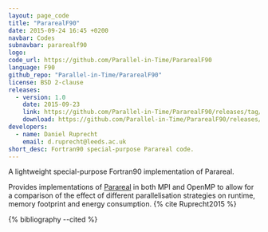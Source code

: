```yaml
---
layout: page_code
title: "PararealF90"
date: 2015-09-24 16:45 +0200
navbar: Codes
subnavbar: pararealf90
logo: 
code_url: https://github.com/Parallel-in-Time/PararealF90
language: F90
github_repo: "Parallel-in-Time/PararealF90"
license: BSD 2-clause
releases:
  - version: 1.0
    date: 2015-09-23
    link: https://github.com/Parallel-in-Time/PararealF90/releases/tag/v1.0
    download: https://github.com/Parallel-in-Time/PararealF90/releases/tag/v1.0
developers:
  - name: Daniel Ruprecht
    email: d.ruprecht@leeds.ac.uk
short_desc: Fortran90 special-purpose Parareal code.
---
```


A lightweight special-purpose Fortran90 implementation of Parareal.

Provides implementations of [Parareal](/methods/parareal.html) in both MPI and OpenMP to allow for a comparison of the
effect of different parallelisation strategies on runtime, memory footprint and energy consumption.
{% cite Ruprecht2015 %}

{% bibliography --cited %}
